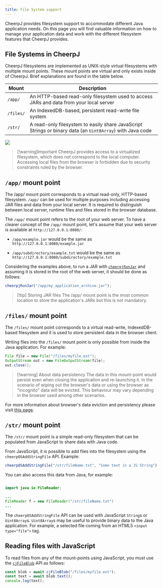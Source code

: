 ```yaml
---
title: File System support
---
```


CheerpJ provides filesystem support to accommodate different Java application needs. On this page you will find valuable information on how to manage your application data and work with the different filesystem features that CheerpJ provides.

## File Systems in CheerpJ

CheerpJ filesystems are implemented as UNIX-style virtual filesystems with multiple mount points. These mount points are virtual and only exists inside of CheerpJ. Brief explanations are found in the table below.

| Mount     | Description                                                                                               |
| --------- | --------------------------------------------------------------------------------------------------------- |
| `/app/`   | An HTTP-based read-only filesystem used to access JARs and data from your local server                    |
| `/files/` | An IndexedDB-based, persistent read-write file system                                                     |
| `/str/`   | A read-only filesystem to easily share JavaScript Strings or binary data (an `Uint8Array`) with Java code |

![](/cheerpj2/assets/filesystem.png)

> [!warning]Important
> CheerpJ provides access to a virtualized filesystem, which does not correspond to the local computer. Accessing local files from the browser is forbidden due to security constraints ruled by the browser.

## `/app/` mount point

The /app/ mount point corresponds to a virtual read-only, HTTP-based filesystem. `/app/` can be used for multiple purposes including accessing JAR files and data from your local server. It is required to distinguish between local server, runtime files and files stored in the browser database.

The `/app/` mount point refers to the root of your web server. To have a clearer concept of the `/app/` mount point, let's assume that your web server is available at `http://127.0.0.1:8080/`:

- `/app/example.jar` would be the same as `http://127.0.0.1:8080/example.jar`

- `/app/subdirectory/example.txt` would be the same as `http://127.0.0.1:8080/subdirectory/example.txt`

Considering the examples above, to run a JAR with [`cheerpjRunJar`] and assuming it is stored in the root of the web server, it should be done as follows:

```js
cheerpjRunJar("/app/my_application_archive.jar");
```

> [!tip] Storing JAR files
> The /app/ mount point is the most common location to store the application's JARs but this is not mandatory.

## `/files/` mount point

The `/files/` mount point corresponds to a virtual read-write, IndexedDB-based filesystem and it is used to store persistent data in the browser client.

Writing files into the `/files/` mount point is only possible from inside the Java application. For example:

```java
File file = new File("/files/myfile.ext");
OutputStream out = new FileOutputStream(file);
out.close();
```

> [!warning] About data persistency
> The data in this mount-point would persist even when closing the application and re-launching it. In the scenario of wiping out the browser's data or using the browser as "incognito" data will be evicted. This behaviour may vary depending in the browser used among other scenarios.

For more information about browser's data eviction and persistency please visit [this page](https://developer.mozilla.org/en-US/docs/Web/API/Storage_API/Storage_quotas_and_eviction_criteria#when_is_data_evicted).

## `/str/` mount point

The `/str/` mount point is a simple read-only filesystem that can be populated from JavaScript to share data with Java code.

From JavaScript, it is possible to add files into the filesystem using the `cheerpOSAddStringFile` API. Example:

```js
cheerpOSAddStringFile("/str/fileName.txt", "Some text in a JS String");
```

You can also access this data from Java, for example:

```java

import java.io.FileReader;

...
FileReader f = new FileReader("/str/fileName.txt")
...

```

The `cheerpOSAddStringFile` API can be used with JavaScript `String`s or `Uint8Array`s. `Uint8Array`s may be useful to provide binary data to the Java application. For example, a selected file coming from an HTML5 `<input type="file">` tag.

## Reading files with JavaScript

To read files from any of the mount-points using JavaScript, you must use the [`cjFileBlob`] API as follows:

```js
const blob = await cjFileBlob("/files/myfile.ext");
const text = await blob.text();
console.log(text);
```

[`cjFileBlob`]: /cheerpj3/reference/cjFileBlob
[`cheerpjRunJar`]: /cheerpj3/reference/cheerpjRunJar
